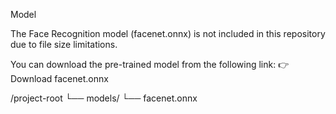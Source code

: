 Model

The Face Recognition model (facenet.onnx) is not included in this repository due to file size limitations.

You can download the pre-trained model from the following link:
👉 Download facenet.onnx

/project-root
 └── models/
      └── facenet.onnx
